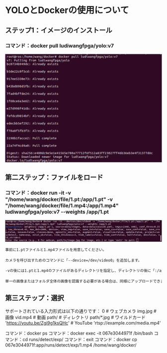 # YOLOとDockerの使用について

## ステップ1：イメージのインストール

### コマンド：docker pull ludiwangfpga/yolo:v7
![image](https://github.com/ludiwangfpga/ludiwangfpga/blob/main/%E5%9B%BE%E7%89%871.png#w30)

## 第二ステップ：ファイルをロード

### コマンド：docker run -it  -v "/home/wang/docker/file/1.pt:/app/1.pt" -v "/home/wang/docker/file/1.mp4:/app/1.mp4" ludiwangfpga/yolo:v7 --weights /app/1.pt
![image](https://github.com/ludiwangfpga/ludiwangfpga/blob/main/%E5%9B%BE%E7%89%872.png)
```bash
事前に1.ptファイルと1.mp4ファイルを用意してください。

カメラを呼び出すためのコマンドに「--device=/dev/video0」を追加します。

-vの後には1.ptと1.mp4のファイルがあるディレクトリを指定し、ディレクトリの後に「:/app/1.pt」を追加します。

単一の画像またはフォルダ全体の画像を認識する必要がある場合は、同様にアップロードできます。

```
## 第三ステップ：選択

サポートされている入力形式は以下の通りです：
0 # ウェブカメラ
img.jpg # 画像
vid.mp4 # 動画
path/ # ディレクトリ
path/*.jpg # ワイルドカード
'https://youtu.be/Zgi9g1ksQHc' # YouTube
'rtsp://example.com/media.mp4'

コマンド：docker ps
コマンド：docker exec -it 067e3044971f /bin/bash
コマンド：cd runs/detect/exp/
コマンド：exit
コマンド：docker cp 067e3044971f:app/runs/detect/exp/1.mp4 /home/wang/docker/


